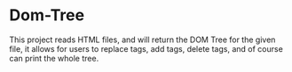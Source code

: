 # Dom-Tree
This project reads HTML files, and will return the DOM Tree for the given file, it allows for users to replace tags, add tags, delete tags, and of course can print the whole tree.
